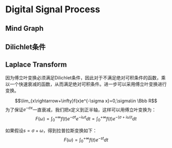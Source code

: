 # Digital Signal Process

## Mind Graph

## Dilichlet条件

## Laplace Transform

因为傅立叶变换必须满足Dilichlet条件，因此对于不满足绝对可积条件的函数，乘以一个快速衰减的函数，从而满足绝对可积条件。进一步可以采用傅立叶变换进行变换。

$$\lim_{x\rightarrow+\infty}f(x)e^{-\sigma x}=0,\sigma\in \Bbb R$$
为了保证$e^{-\sigma x}$一直衰减，我们把x定义到正半轴，这样可以用傅立叶变换为：
$$F(\omega)=\int^{+\infty}_{0} f(t)e^{-\sigma t} e^{-i\omega t}dt=\int^{+\infty}_{0} f(t)e^{-(\sigma + i\omega )t}dt$$

如果假设$s=\sigma + \omega$，得到拉普拉斯变换如下：
$$F(\omega)=\int^{+\infty}_{0} f(t)e^{-st}dt$$

